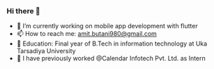 ### Hi there 👋

- 🔭 I’m currently working on mobile app development with flutter
- 📫 How to reach me: amit.butani980@gmail.com
- 🏫 Education: Final year of B.Tech in information technology at Uka Tarsadiya University
- 💼 I have previously worked @Calendar Infotech Pvt. Ltd. as Intern
